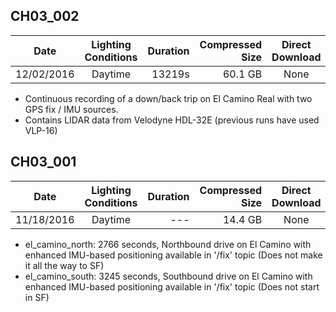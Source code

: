 ## CH03_002

| Date | Lighting Conditions | Duration | Compressed Size | Direct Download | Torrent | MD5 |
| ---- | :------------------:| --------:| ---------------:|:---------------:|:-------:|:---:|
| 12/02/2016 | Daytime | 13219s | 60.1 GB | None | [Torrent](https://github.com/udacity/self-driving-car/blob/master/datasets/CH3/CH03_002.bag.tar.gz.torrent) | bea0acc75410f90d130fc1c57bb9c001 |
* Continuous recording of a down/back trip on El Camino Real with two GPS fix / IMU sources.
* Contains LIDAR data from Velodyne HDL-32E (previous runs have used VLP-16)

## CH03_001

| Date | Lighting Conditions | Duration | Compressed Size | Direct Download | Torrent | MD5 |
| ---- | :------------------:| --------:| ---------------:|:---------------:|:-------:|:---:|
| 11/18/2016 | Daytime | --- | 14.4 GB | None | [Torrent](https://github.com/udacity/self-driving-car/blob/master/datasets/CH3/CH3_001.tar.gz.torrent) | df855a44c31c9f235a2f2855a5ed5ed5 |

* el_camino_north: 2766 seconds, Northbound drive on El Camino with enhanced IMU-based positioning available in '/fix' topic (Does not make it all the way to SF)
* el_camino_south: 3245 seconds, Southbound drive on El Camino with enhanced IMU-based positioning available in '/fix' topic (Does not start in SF)
